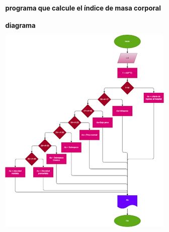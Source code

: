 ## programa que calcule el índice de masa corporal

## diagrama
![Diagrama de flujo](diagrama.png "Diagrama de flujo")